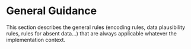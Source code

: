 # General Guidance

This section describes the general rules (encoding rules, data plausibility rules, rules for absent data…) that are always applicable whatever the implementation context.